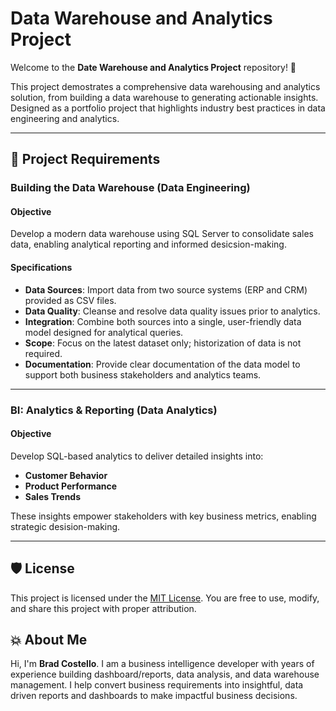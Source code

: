 # Data Warehouse and Analytics Project

Welcome to the **Date Warehouse and Analytics Project** repository! 🚀

This project demostrates a comprehensive data warehousing and analytics solution, from building a data warehouse to generating actionable insights. Designed as a portfolio project that highlights industry best practices in data engineering and analytics.

---
## 🚀 Project Requirements

### Building the Data Warehouse (Data Engineering)

#### Objective
Develop a modern data warehouse using SQL Server to consolidate sales data, enabling analytical reporting and informed desicsion-making.

#### Specifications
- **Data Sources**: Import data from two source systems (ERP and CRM) provided as CSV files.
- **Data Quality**: Cleanse and resolve data quality issues prior to analytics.
- **Integration**: Combine both sources into a single, user-friendly data model designed for analytical queries.
- **Scope**: Focus on the latest dataset only; historization of data is not required.
- **Documentation**: Provide clear documentation of the data model to support both business stakeholders and analytics teams.

---

### BI: Analytics & Reporting (Data Analytics)

#### Objective
Develop SQL-based analytics to deliver detailed insights into:
- **Customer Behavior**
- **Product Performance**
- **Sales Trends**

These insights empower stakeholders with key business metrics, enabling strategic desision-making.

---

## 🛡️ License
This project is licensed under the [MIT License](LICENSE). You are free to use, modify, and share this project with proper attribution.

## 💥 About Me
Hi, I'm **Brad Costello**. I am a business intelligence developer with years of experience building dashboard/reports, data analysis, and data warehouse management. I help convert business requirements into insightful, data driven reports and dashboards to make impactful business decisions. 
